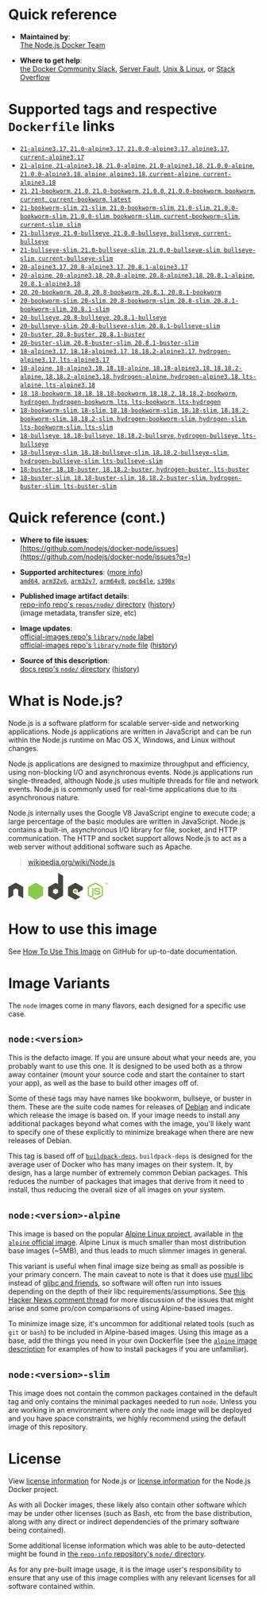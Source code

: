 <!--

********************************************************************************

WARNING:

    DO NOT EDIT "node/README.md"

    IT IS AUTO-GENERATED

    (from the other files in "node/" combined with a set of templates)

********************************************************************************

-->

# Quick reference

-	**Maintained by**:  
	[The Node.js Docker Team](https://github.com/nodejs/docker-node)

-	**Where to get help**:  
	[the Docker Community Slack](https://dockr.ly/comm-slack), [Server Fault](https://serverfault.com/help/on-topic), [Unix & Linux](https://unix.stackexchange.com/help/on-topic), or [Stack Overflow](https://stackoverflow.com/help/on-topic)

# Supported tags and respective `Dockerfile` links

-	[`21-alpine3.17`, `21.0-alpine3.17`, `21.0.0-alpine3.17`, `alpine3.17`, `current-alpine3.17`](https://github.com/nodejs/docker-node/blob/c3b405debb5e5153fc2ace45097e2d7a4e0fa20f/21/alpine3.17/Dockerfile)
-	[`21-alpine`, `21-alpine3.18`, `21.0-alpine`, `21.0-alpine3.18`, `21.0.0-alpine`, `21.0.0-alpine3.18`, `alpine`, `alpine3.18`, `current-alpine`, `current-alpine3.18`](https://github.com/nodejs/docker-node/blob/c3b405debb5e5153fc2ace45097e2d7a4e0fa20f/21/alpine3.18/Dockerfile)
-	[`21`, `21-bookworm`, `21.0`, `21.0-bookworm`, `21.0.0`, `21.0.0-bookworm`, `bookworm`, `current`, `current-bookworm`, `latest`](https://github.com/nodejs/docker-node/blob/593dd75b22cbaf846e223b9b48736fc7b7b27871/21/bookworm/Dockerfile)
-	[`21-bookworm-slim`, `21-slim`, `21.0-bookworm-slim`, `21.0-slim`, `21.0.0-bookworm-slim`, `21.0.0-slim`, `bookworm-slim`, `current-bookworm-slim`, `current-slim`, `slim`](https://github.com/nodejs/docker-node/blob/593dd75b22cbaf846e223b9b48736fc7b7b27871/21/bookworm-slim/Dockerfile)
-	[`21-bullseye`, `21.0-bullseye`, `21.0.0-bullseye`, `bullseye`, `current-bullseye`](https://github.com/nodejs/docker-node/blob/593dd75b22cbaf846e223b9b48736fc7b7b27871/21/bullseye/Dockerfile)
-	[`21-bullseye-slim`, `21.0-bullseye-slim`, `21.0.0-bullseye-slim`, `bullseye-slim`, `current-bullseye-slim`](https://github.com/nodejs/docker-node/blob/593dd75b22cbaf846e223b9b48736fc7b7b27871/21/bullseye-slim/Dockerfile)
-	[`20-alpine3.17`, `20.8-alpine3.17`, `20.8.1-alpine3.17`](https://github.com/nodejs/docker-node/blob/6c20762ebfb6ab35c874c4fe540a55ab8fd6c49d/20/alpine3.17/Dockerfile)
-	[`20-alpine`, `20-alpine3.18`, `20.8-alpine`, `20.8-alpine3.18`, `20.8.1-alpine`, `20.8.1-alpine3.18`](https://github.com/nodejs/docker-node/blob/6c20762ebfb6ab35c874c4fe540a55ab8fd6c49d/20/alpine3.18/Dockerfile)
-	[`20`, `20-bookworm`, `20.8`, `20.8-bookworm`, `20.8.1`, `20.8.1-bookworm`](https://github.com/nodejs/docker-node/blob/bdf5edb771596f7e3998ff318c3098850261b17b/20/bookworm/Dockerfile)
-	[`20-bookworm-slim`, `20-slim`, `20.8-bookworm-slim`, `20.8-slim`, `20.8.1-bookworm-slim`, `20.8.1-slim`](https://github.com/nodejs/docker-node/blob/bdf5edb771596f7e3998ff318c3098850261b17b/20/bookworm-slim/Dockerfile)
-	[`20-bullseye`, `20.8-bullseye`, `20.8.1-bullseye`](https://github.com/nodejs/docker-node/blob/bdf5edb771596f7e3998ff318c3098850261b17b/20/bullseye/Dockerfile)
-	[`20-bullseye-slim`, `20.8-bullseye-slim`, `20.8.1-bullseye-slim`](https://github.com/nodejs/docker-node/blob/bdf5edb771596f7e3998ff318c3098850261b17b/20/bullseye-slim/Dockerfile)
-	[`20-buster`, `20.8-buster`, `20.8.1-buster`](https://github.com/nodejs/docker-node/blob/bdf5edb771596f7e3998ff318c3098850261b17b/20/buster/Dockerfile)
-	[`20-buster-slim`, `20.8-buster-slim`, `20.8.1-buster-slim`](https://github.com/nodejs/docker-node/blob/bdf5edb771596f7e3998ff318c3098850261b17b/20/buster-slim/Dockerfile)
-	[`18-alpine3.17`, `18.18-alpine3.17`, `18.18.2-alpine3.17`, `hydrogen-alpine3.17`, `lts-alpine3.17`](https://github.com/nodejs/docker-node/blob/6c20762ebfb6ab35c874c4fe540a55ab8fd6c49d/18/alpine3.17/Dockerfile)
-	[`18-alpine`, `18-alpine3.18`, `18.18-alpine`, `18.18-alpine3.18`, `18.18.2-alpine`, `18.18.2-alpine3.18`, `hydrogen-alpine`, `hydrogen-alpine3.18`, `lts-alpine`, `lts-alpine3.18`](https://github.com/nodejs/docker-node/blob/6c20762ebfb6ab35c874c4fe540a55ab8fd6c49d/18/alpine3.18/Dockerfile)
-	[`18`, `18-bookworm`, `18.18`, `18.18-bookworm`, `18.18.2`, `18.18.2-bookworm`, `hydrogen`, `hydrogen-bookworm`, `lts`, `lts-bookworm`, `lts-hydrogen`](https://github.com/nodejs/docker-node/blob/bdf5edb771596f7e3998ff318c3098850261b17b/18/bookworm/Dockerfile)
-	[`18-bookworm-slim`, `18-slim`, `18.18-bookworm-slim`, `18.18-slim`, `18.18.2-bookworm-slim`, `18.18.2-slim`, `hydrogen-bookworm-slim`, `hydrogen-slim`, `lts-bookworm-slim`, `lts-slim`](https://github.com/nodejs/docker-node/blob/bdf5edb771596f7e3998ff318c3098850261b17b/18/bookworm-slim/Dockerfile)
-	[`18-bullseye`, `18.18-bullseye`, `18.18.2-bullseye`, `hydrogen-bullseye`, `lts-bullseye`](https://github.com/nodejs/docker-node/blob/bdf5edb771596f7e3998ff318c3098850261b17b/18/bullseye/Dockerfile)
-	[`18-bullseye-slim`, `18.18-bullseye-slim`, `18.18.2-bullseye-slim`, `hydrogen-bullseye-slim`, `lts-bullseye-slim`](https://github.com/nodejs/docker-node/blob/bdf5edb771596f7e3998ff318c3098850261b17b/18/bullseye-slim/Dockerfile)
-	[`18-buster`, `18.18-buster`, `18.18.2-buster`, `hydrogen-buster`, `lts-buster`](https://github.com/nodejs/docker-node/blob/bdf5edb771596f7e3998ff318c3098850261b17b/18/buster/Dockerfile)
-	[`18-buster-slim`, `18.18-buster-slim`, `18.18.2-buster-slim`, `hydrogen-buster-slim`, `lts-buster-slim`](https://github.com/nodejs/docker-node/blob/bdf5edb771596f7e3998ff318c3098850261b17b/18/buster-slim/Dockerfile)

# Quick reference (cont.)

-	**Where to file issues**:  
	[https://github.com/nodejs/docker-node/issues](https://github.com/nodejs/docker-node/issues?q=)

-	**Supported architectures**: ([more info](https://github.com/docker-library/official-images#architectures-other-than-amd64))  
	[`amd64`](https://hub.docker.com/r/amd64/node/), [`arm32v6`](https://hub.docker.com/r/arm32v6/node/), [`arm32v7`](https://hub.docker.com/r/arm32v7/node/), [`arm64v8`](https://hub.docker.com/r/arm64v8/node/), [`ppc64le`](https://hub.docker.com/r/ppc64le/node/), [`s390x`](https://hub.docker.com/r/s390x/node/)

-	**Published image artifact details**:  
	[repo-info repo's `repos/node/` directory](https://github.com/docker-library/repo-info/blob/master/repos/node) ([history](https://github.com/docker-library/repo-info/commits/master/repos/node))  
	(image metadata, transfer size, etc)

-	**Image updates**:  
	[official-images repo's `library/node` label](https://github.com/docker-library/official-images/issues?q=label%3Alibrary%2Fnode)  
	[official-images repo's `library/node` file](https://github.com/docker-library/official-images/blob/master/library/node) ([history](https://github.com/docker-library/official-images/commits/master/library/node))

-	**Source of this description**:  
	[docs repo's `node/` directory](https://github.com/docker-library/docs/tree/master/node) ([history](https://github.com/docker-library/docs/commits/master/node))

# What is Node.js?

Node.js is a software platform for scalable server-side and networking applications. Node.js applications are written in JavaScript and can be run within the Node.js runtime on Mac OS X, Windows, and Linux without changes.

Node.js applications are designed to maximize throughput and efficiency, using non-blocking I/O and asynchronous events. Node.js applications run single-threaded, although Node.js uses multiple threads for file and network events. Node.js is commonly used for real-time applications due to its asynchronous nature.

Node.js internally uses the Google V8 JavaScript engine to execute code; a large percentage of the basic modules are written in JavaScript. Node.js contains a built-in, asynchronous I/O library for file, socket, and HTTP communication. The HTTP and socket support allows Node.js to act as a web server without additional software such as Apache.

> [wikipedia.org/wiki/Node.js](https://en.wikipedia.org/wiki/Node.js)

![logo](https://raw.githubusercontent.com/docker-library/docs/01c12653951b2fe592c1f93a13b4e289ada0e3a1/node/logo.png)

# How to use this image

See [How To Use This Image](https://github.com/nodejs/docker-node/blob/master/README.md#how-to-use-this-image) on GitHub for up-to-date documentation.

# Image Variants

The `node` images come in many flavors, each designed for a specific use case.

## `node:<version>`

This is the defacto image. If you are unsure about what your needs are, you probably want to use this one. It is designed to be used both as a throw away container (mount your source code and start the container to start your app), as well as the base to build other images off of.

Some of these tags may have names like bookworm, bullseye, or buster in them. These are the suite code names for releases of [Debian](https://wiki.debian.org/DebianReleases) and indicate which release the image is based on. If your image needs to install any additional packages beyond what comes with the image, you'll likely want to specify one of these explicitly to minimize breakage when there are new releases of Debian.

This tag is based off of [`buildpack-deps`](https://hub.docker.com/_/buildpack-deps/). `buildpack-deps` is designed for the average user of Docker who has many images on their system. It, by design, has a large number of extremely common Debian packages. This reduces the number of packages that images that derive from it need to install, thus reducing the overall size of all images on your system.

## `node:<version>-alpine`

This image is based on the popular [Alpine Linux project](https://alpinelinux.org), available in [the `alpine` official image](https://hub.docker.com/_/alpine). Alpine Linux is much smaller than most distribution base images (~5MB), and thus leads to much slimmer images in general.

This variant is useful when final image size being as small as possible is your primary concern. The main caveat to note is that it does use [musl libc](https://musl.libc.org) instead of [glibc and friends](https://www.etalabs.net/compare_libcs.html), so software will often run into issues depending on the depth of their libc requirements/assumptions. See [this Hacker News comment thread](https://news.ycombinator.com/item?id=10782897) for more discussion of the issues that might arise and some pro/con comparisons of using Alpine-based images.

To minimize image size, it's uncommon for additional related tools (such as `git` or `bash`) to be included in Alpine-based images. Using this image as a base, add the things you need in your own Dockerfile (see the [`alpine` image description](https://hub.docker.com/_/alpine/) for examples of how to install packages if you are unfamiliar).

## `node:<version>-slim`

This image does not contain the common packages contained in the default tag and only contains the minimal packages needed to run `node`. Unless you are working in an environment where *only* the `node` image will be deployed and you have space constraints, we highly recommend using the default image of this repository.

# License

View [license information](https://github.com/nodejs/node/blob/master/LICENSE) for Node.js or [license information](https://github.com/nodejs/docker-node/blob/master/LICENSE) for the Node.js Docker project.

As with all Docker images, these likely also contain other software which may be under other licenses (such as Bash, etc from the base distribution, along with any direct or indirect dependencies of the primary software being contained).

Some additional license information which was able to be auto-detected might be found in [the `repo-info` repository's `node/` directory](https://github.com/docker-library/repo-info/tree/master/repos/node).

As for any pre-built image usage, it is the image user's responsibility to ensure that any use of this image complies with any relevant licenses for all software contained within.
